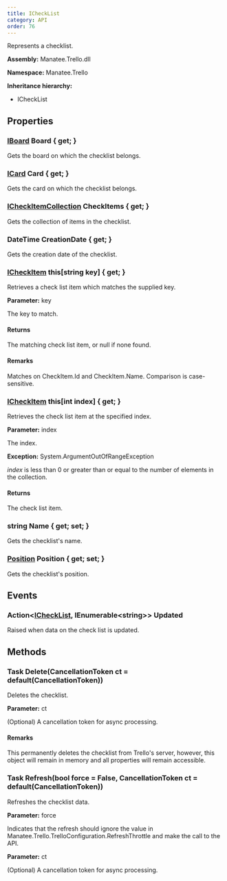 ```yaml
---
title: ICheckList
category: API
order: 76
---
```


Represents a checklist.

**Assembly:** Manatee.Trello.dll

**Namespace:** Manatee.Trello

**Inheritance hierarchy:**

- ICheckList

## Properties

### [IBoard](../IBoard#iboard) Board { get; }

Gets the board on which the checklist belongs.

### [ICard](../ICard#icard) Card { get; }

Gets the card on which the checklist belongs.

### [ICheckItemCollection](../ICheckItemCollection#icheckitemcollection) CheckItems { get; }

Gets the collection of items in the checklist.

### DateTime CreationDate { get; }

Gets the creation date of the checklist.

### [ICheckItem](../ICheckItem#icheckitem) this[string key] { get; }

Retrieves a check list item which matches the supplied key.

**Parameter:** key

The key to match.

#### Returns

The matching check list item, or null if none found.

#### Remarks

Matches on CheckItem.Id and CheckItem.Name. Comparison is case-sensitive.

### [ICheckItem](../ICheckItem#icheckitem) this[int index] { get; }

Retrieves the check list item at the specified index.

**Parameter:** index

The index.

**Exception:** System.ArgumentOutOfRangeException

*index* is less than 0 or greater than or equal to the number of elements in the collection.

#### Returns

The check list item.

### string Name { get; set; }

Gets the checklist&#39;s name.

### [Position](../Position#position) Position { get; set; }

Gets the checklist&#39;s position.

## Events

### Action&lt;[ICheckList](../ICheckList#ichecklist), IEnumerable&lt;string&gt;&gt; Updated

Raised when data on the check list is updated.

## Methods

### Task Delete(CancellationToken ct = default(CancellationToken))

Deletes the checklist.

**Parameter:** ct

(Optional) A cancellation token for async processing.

#### Remarks

This permanently deletes the checklist from Trello&#39;s server, however, this object will remain in memory and all properties will remain accessible.

### Task Refresh(bool force = False, CancellationToken ct = default(CancellationToken))

Refreshes the checklist data.

**Parameter:** force

Indicates that the refresh should ignore the value in Manatee.Trello.TrelloConfiguration.RefreshThrottle and make the call to the API.

**Parameter:** ct

(Optional) A cancellation token for async processing.

